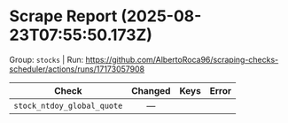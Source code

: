 # Scrape Report (2025-08-23T07:55:50.173Z)

Group: `stocks`  |  Run: https://github.com/AlbertoRoca96/scraping-checks-scheduler/actions/runs/17173057908

| Check | Changed | Keys | Error |
|---|:---:|:--|:--|
| `stock_ntdoy_global_quote` | — |  |  |
